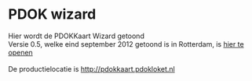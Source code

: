 # PDOK wizard
Hier wordt de PDOKKaart Wizard getoond<br/>
Versie 0.5, welke eind september 2012 getoond is in Rotterdam, is <a href="http://geonovum.github.com/pdokkaart/v0.5/" target="_blank">hier te openen</a><br/>
<br/>
De productielocatie is http://pdokkaart.pdokloket.nl<br/>
